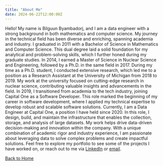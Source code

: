 ```yaml
---
title: "About Me"
date: 2024-06-22T12:00:00Z
---
```


Hello! My name is Bilguun Byambadorj, and I am a data engineer with a strong background in both mathematics and computer science. My journey in the technical field has been diverse and enriching, spanning academia and industry. I graduated in 2011 with a Bachelor of Science in Mathematics and Computer Science. This dual degree laid a solid foundation for my analytical and problem-solving skills, which I further honed during my graduate studies. In 2014, I earned a Master of Science in Nuclear Science and Engineering, followed by a Ph.D. in the same field in 2017. During my time as a Ph.D. student, I conducted extensive research, which led me to a position as a Research Assistant at the University of Michigan from 2018 to 2019. My work at the university focused on cutting-edge research in nuclear science, contributing valuable insights and advancements in the field. In 2019, I transitioned from academia to the tech industry, joining Capital One as a Software Developer. This role marked the beginning of my career in software development, where I applied my technical expertise to develop robust and scalable software solutions. Currently, I am a Data Engineer at Capital One, a position I have held since 2020. In this role, I design, build, and maintain the infrastructure that enables the collection, storage, and analysis of large datasets. My work helps drive data-driven decision-making and innovation within the company. With a unique combination of academic rigor and industry experience, I am passionate about leveraging data to solve complex problems and create impactful solutions. Feel free to explore my portfolio to see some of the projects I have worked on, or reach out to me via [LinkedIn](https://www.linkedin.com/in/bilguun-byambadorj-4b0148315/) or [email](mailto:bilguunbyam@gmail.com).

[Back to Home](/)